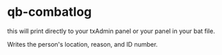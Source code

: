 # qb-combatlog

this will print directly to your txAdmin panel or your panel in your bat file.

Writes the person's location, reason, and ID number.
